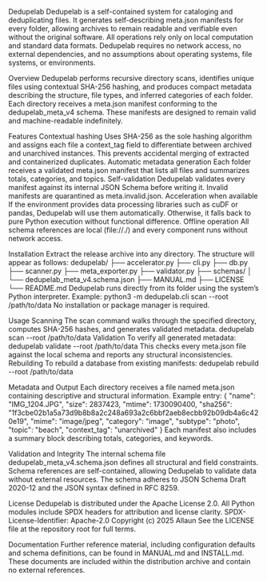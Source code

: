 Dedupelab
Dedupelab is a self-contained system for cataloging and deduplicating files. It generates self-describing meta.json manifests for every folder, allowing archives to remain readable and verifiable even without the original software.
All operations rely only on local computation and standard data formats. Dedupelab requires no network access, no external dependencies, and no assumptions about operating systems, file systems, or environments.

Overview
Dedupelab performs recursive directory scans, identifies unique files using contextual SHA-256 hashing, and produces compact metadata describing the structure, file types, and inferred categories of each folder.
Each directory receives a meta.json manifest conforming to the dedupelab_meta_v4 schema. These manifests are designed to remain valid and machine-readable indefinitely.

Features
Contextual hashing Uses SHA-256 as the sole hashing algorithm and assigns each file a context_tag field to differentiate between archived and unarchived instances. This prevents accidental merging of extracted and containerized duplicates.
Automatic metadata generation Each folder receives a validated meta.json manifest that lists all files and summarizes totals, categories, and topics.
Self-validation Dedupelab validates every manifest against its internal JSON Schema before writing it. Invalid manifests are quarantined as meta.invalid.json.
Acceleration when available If the environment provides data processing libraries such as cuDF or pandas, Dedupelab will use them automatically. Otherwise, it falls back to pure Python execution without functional difference.
Offline operation All schema references are local (file://./) and every component runs without network access.

Installation
Extract the release archive into any directory. The structure will appear as follows:
dedupelab/
 ├── accelerator.py
 ├── cli.py
 ├── db.py
 ├── scanner.py
 ├── meta_exporter.py
 ├── validator.py
 ├── schemas/
 │    └── dedupelab_meta_v4.schema.json
 ├── MANUAL.md
 ├── LICENSE
 └── README.md
Dedupelab runs directly from its folder using the system’s Python interpreter.
Example:
python3 -m dedupelab.cli scan --root /path/to/data
No installation or package manager is required.

Usage
Scanning
The scan command walks through the specified directory, computes SHA-256 hashes, and generates validated metadata.
dedupelab scan --root /path/to/data
Validation
To verify all generated metadata:
dedupelab validate --root /path/to/data
This checks every meta.json file against the local schema and reports any structural inconsistencies.
Rebuilding
To rebuild a database from existing manifests:
dedupelab rebuild --root /path/to/data

Metadata and Output
Each directory receives a file named meta.json containing descriptive and structural information.
Example entry:
{
  "name": "IMG_1204.JPG",
  "size": 2837423,
  "mtime": 1730090400,
  "sha256": "1f3cbe02b1a5a73d9b8b8a2c248a693a2c6bbf2aeb8ecbb92b09db4a6c420e19",
  "mime": "image/jpeg",
  "category": "image",
  "subtype": "photo",
  "topic": "beach",
  "context_tag": "unarchived"
}
Each manifest also includes a summary block describing totals, categories, and keywords.

Validation and Integrity
The internal schema file dedupelab_meta_v4.schema.json defines all structural and field constraints. Schema references are self-contained, allowing Dedupelab to validate data without external resources.
The schema adheres to JSON Schema Draft 2020-12 and the JSON syntax defined in RFC 8259.

License
Dedupelab is distributed under the Apache License 2.0. All Python modules include SPDX headers for attribution and license clarity.
SPDX-License-Identifier: Apache-2.0
Copyright (c) 2025 Allaun
See the LICENSE file at the repository root for full terms.

Documentation
Further reference material, including configuration defaults and schema definitions, can be found in MANUAL.md and INSTALL.md. These documents are included within the distribution archive and contain no external references.
